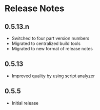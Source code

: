 # Release Notes

## 0.5.13.n

- Switched to four part version numbers
- Migrated to centralized build tools
- Migrated to new format of release notes

## 0.5.13

- Improved quality by using script analyzer

## 0.5.5

- Initial release